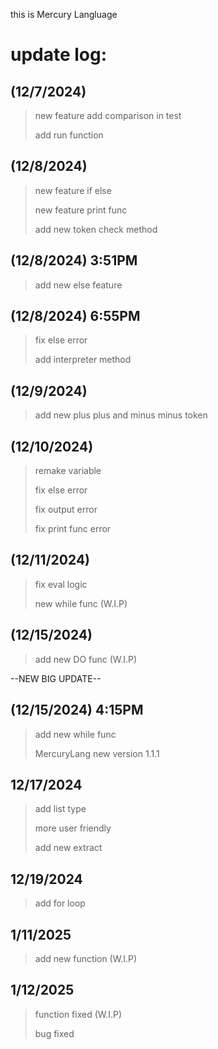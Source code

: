 this is Mercury Langluage
# update log:
## (12/7/2024)
> new feature add comparison in test
> 
> add run function
> 
## (12/8/2024)
> new feature if else
>
> new feature print func
>
> add new token check method
## (12/8/2024) 3:51PM
> add new else feature
>
## (12/8/2024) 6:55PM
> fix else error
>
>  add interpreter method
>
## (12/9/2024)
> add new plus plus and minus minus token

## (12/10/2024)
> remake variable
>
> fix else error
> 
> fix output error
>
> fix print func error
## (12/11/2024)
> fix eval logic
> 
> new while func (W.I.P)
## (12/15/2024)
> add new DO func (W.I.P)

--NEW BIG UPDATE--
## (12/15/2024) 4:15PM
> add new while func
>
> MercuryLang new version 1.1.1
## 12/17/2024
> add list type
>
> more user friendly
>
> add new extract
## 12/19/2024
> add for loop
## 1/11/2025
> add new function (W.I.P)
## 1/12/2025
> function fixed (W.I.P)
> 
> bug fixed 
